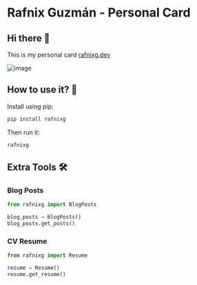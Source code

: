 # Rafnix Guzmán - Personal Card

## Hi there 👋

This is my personal card [rafnixg.dev](https://rafnixg.dev)

![image](https://user-images.githubusercontent.com/10915285/235793179-73e24301-62ba-4d91-bed2-33e7d8f83ff3.png)


## How to use it? 🤔

Install using pip:

```bash
pip install rafnixg
```

Then run it:

```bash
rafnixg
```

## Extra Tools 🛠

### Blog Posts

```python
from rafnixg import BlogPosts

blog_posts = BlogPosts()
blog_posts.get_posts()
```

### CV Resume

```python
from rafnixg import Resume

resume = Resume()
resume.get_resume()
```

